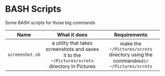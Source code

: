 # BASH Scripts

Some BASH scripts for those big commands

|Name|What it does|Requirements|
|:---:|:---:|:---:|
|`screenshot.sh`| a utility that takes screenshots and saves it to the `~/Pictures/scrots` directory in Pictures| make the `~/Pictures/scrots` directory using the command`mkdir ~/Pictures/scrots`|
